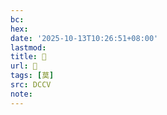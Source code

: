 ```yaml
---
bc:
hex:
date: '2025-10-13T10:26:51+08:00'
lastmod:
title: 􁞂
url: 􁞂
tags: [莫]
src: DCCV
note:
---
```

